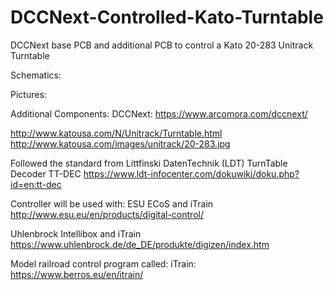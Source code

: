 # DCCNext-Controlled-Kato-Turntable
DCCNext base PCB and additional PCB to control a Kato 20-283 Unitrack Turntable 

Schematics:

Pictures:



Additional Components:
DCCNext:
https://www.arcomora.com/dccnext/

http://www.katousa.com/N/Unitrack/Turntable.html
http://www.katousa.com/images/unitrack/20-283.jpg

Followed the standard from Littfinski DatenTechnik (LDT) TurnTable Decoder TT-DEC
https://www.ldt-infocenter.com/dokuwiki/doku.php?id=en:tt-dec

Controller will be used with:
ESU ECoS and iTrain
http://www.esu.eu/en/products/digital-control/

Uhlenbrock Intellibox and iTrain
https://www.uhlenbrock.de/de_DE/produkte/digizen/index.htm

Model railroad control program called: iTrain:
https://www.berros.eu/en/itrain/
